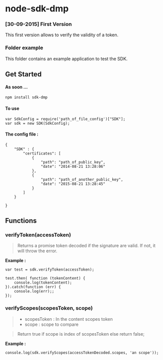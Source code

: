 # node-sdk-dmp

### [30-09-2015] First Version

This first version allows to verify the validity of a token.

### Folder example

This folder contains an example application to test the SDK.

## Get Started

#### As soon ...
````
npm install sdk-dmp
````
#### To use 

````
var SdkConfig = require('path_of_file_config')["SDK"];
var sdk = new SDK(SdkConfig);
````

#### The config file :
````
{
    "SDK" : {
        "certificates": [
        	{
        		"path": "path_of_public_key",
        		"date": "2014-08-21 13:28:06"
        	},
        	{
        		"path": "path_of_another_public_key", 
        		"date": "2015-08-21 13:28:45"
        	}
        ]
    }

}
````

## Functions

### verifyToken(accessToken)
> Returns a promise token decoded if the signature are valid. If not, it will throw the error.

__Example :__
```
var test = sdk.verifyToken(accessToken);

test.then( function (tokenContent) {
	console.log(tokenContent);
}).catch(function (err) {
	console.log(err);;
});
```

### verifyScopes(scopesToken, scope)
> - scopesToken : In the content scopes token
> - scope : scope to compare

> Return true if scope is index of scopesToken else return false;

__Example :__
```
console.log(sdk.verifyScopes(accessTokenDecoded.scopes, 'an scope'));
```